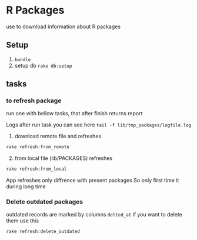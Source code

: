 # R Packages
use to download information about R packages

## Setup
1. `bundle`
1. setup db `rake db:setup`

## tasks 
### to refresh package
run one with bellow tasks, that after finish returns report

Logs after run task you can see here
 `tail -f lib/tmp_packages/logfile.log`
 
1. download remote file and refreshes
```bash
rake refresh:from_remote
```
2. from local file (lib/PACKAGES) refreshes
```bash
rake refresh:from_local
```

App refreshes only diffrence with present packages
So only first time it during long time

### Delete outdated packages
outdated records are marked by columns `delted_at` if you want to delete them use this
```bash
rake refresh:delete_outdated
```
